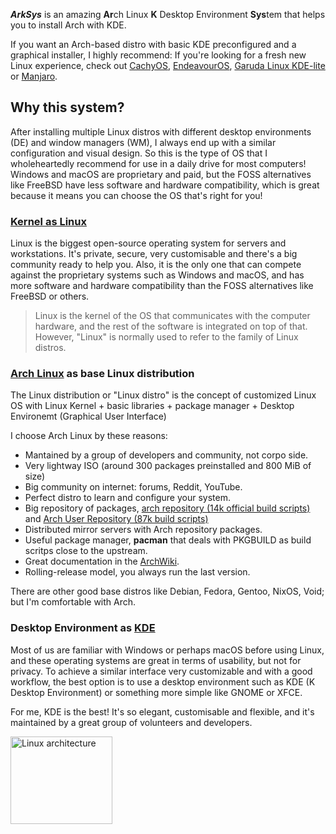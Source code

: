 ***ArkSys*** is an amazing **Ar**ch Linux **K** Desktop Environment **Sys**tem that helps you to install Arch with KDE.

If you want an Arch-based distro with basic KDE preconfigured and a graphical installer, I highly recommend: If you're looking for a fresh new Linux experience, check out [CachyOS](https://cachyos.org/download/), [EndeavourOS](https://endeavouros.com/#Download), [Garuda Linux KDE-lite](https://iso.builds.garudalinux.org/iso/garuda/kde-lite/) or [Manjaro](https://manjaro.org/products/download/x86).

## Why this system?
After installing multiple Linux distros with different desktop environments (DE) and window managers (WM), I always end up with a similar configuration and visual design. So this is the type of OS that I wholeheartedly recommend for use in a daily drive for most computers! Windows and macOS are proprietary and paid, but the FOSS alternatives like FreeBSD have less software and hardware compatibility, which is great because it means you can choose the OS that's right for you!

### [Kernel as Linux](https://kernel.org/)
Linux is the biggest open-source operating system for servers and workstations. It's private, secure, very customisable and there's a big community ready to help you. Also, it is the only one that can compete against the proprietary systems such as Windows and macOS, and has more software and hardware compatibility than the FOSS alternatives like FreeBSD or others.

> Linux is the kernel of the OS that communicates with the computer hardware, and the rest of the software is integrated on top of that. However, "Linux" is normally used to refer to the family of Linux distros.

### [Arch Linux](https://archlinux.org/) as base Linux distribution
The Linux distribution or "Linux distro" is the concept of customized Linux OS with Linux Kernel + basic libraries + package manager + Desktop Environemt (Graphical User Interface)

I choose Arch Linux by these reasons:
- Mantained by a group of developers and community, not corpo side.
- Very lightway ISO (around 300 packages preinstalled and 800 MiB of size)
- Big community on internet: forums, Reddit, YouTube.
- Perfect distro to learn and configure your system.
- Big repository of packages, [arch repository (14k official build scripts)](https://archlinux.org/packages/) and [Arch User Repository (87k build scripts)](https://aur.archlinux.org/)
- Distributed mirror servers with Arch repository packages.
- Useful package manager, **pacman** that deals with PKGBUILD as build scritps close to the upstream.
- Great documentation in the [ArchWiki](https://wiki.archlinux.org/).
- Rolling-release model, you always run the last version.

There are other good base distros like Debian, Fedora, Gentoo, NixOS, Void; but I'm comfortable with Arch.

### Desktop Environment as [KDE](https://kde.org/)
Most of us are familiar with Windows or perhaps macOS before using Linux, and these operating systems are great in terms of usability, but not for privacy. To achieve a similar interface very customizable and with a good workflow, the best option is to use a desktop environment such as KDE (K Desktop Environment) or something more simple like GNOME or XFCE. 

For me, KDE is the best! It's so elegant, customisable and flexible, and it's maintained by a great group of volunteers and developers.

<img src="https://raw.githubusercontent.com/arksys-os/.github/main/profile/img/linux-architecture.jpg" width="163" height="140" alt="Linux architecture" />

<!--
**Here are some ideas to get you started:**
🙋‍♀️ A short introduction - what is your organization all about?
🌈 Contribution guidelines - how can the community get involved?
👩‍💻 Useful resources - where can the community find your docs? Is there anything else the community should know?
🍿 Fun facts - what does your team eat for breakfast?
🧙 Remember, you can do mighty things with the power of [Markdown](https://docs.github.com/github/writing-on-github/getting-started-with-writing-and-formatting-on-github/basic-writing-and-formatting-syntax)
-->
